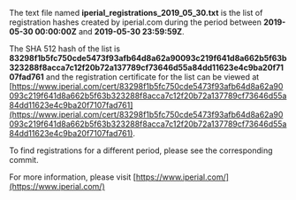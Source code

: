 The text file named **iperial_registrations_2019_05_30.txt** is the list of registration hashes created by iperial.com during the period between **2019-05-30 00:00:00Z** and **2019-05-30 23:59:59Z**.

The SHA 512 hash of the list is **83298f1b5fc750cde5473f93afb64d8a62a90093c219f641d8a662b5f63b323288f8acca7c12f20b72a137789cf73646d55a84dd11623e4c9ba20f7107fad761** and the registration certificate for the list can be viewed at [https://www.iperial.com/cert/83298f1b5fc750cde5473f93afb64d8a62a90093c219f641d8a662b5f63b323288f8acca7c12f20b72a137789cf73646d55a84dd11623e4c9ba20f7107fad761](https://www.iperial.com/cert/83298f1b5fc750cde5473f93afb64d8a62a90093c219f641d8a662b5f63b323288f8acca7c12f20b72a137789cf73646d55a84dd11623e4c9ba20f7107fad761).

To find registrations for a different period, please see the corresponding commit.

For more information, please visit [https://www.iperial.com/](https://www.iperial.com/)
